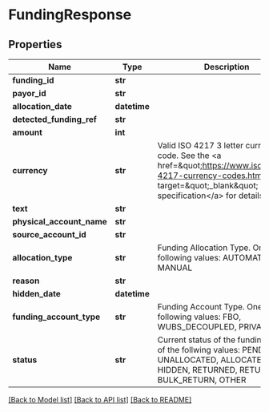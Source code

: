 # FundingResponse

## Properties
Name | Type | Description | Notes
------------ | ------------- | ------------- | -------------
**funding_id** | **str** |  | 
**payor_id** | **str** |  | 
**allocation_date** | **datetime** |  | 
**detected_funding_ref** | **str** |  | [optional] 
**amount** | **int** |  | 
**currency** | **str** | Valid ISO 4217 3 letter currency code. See the &lt;a href&#x3D;\&quot;https://www.iso.org/iso-4217-currency-codes.html\&quot; target&#x3D;\&quot;_blank\&quot; a&gt;ISO specification&lt;/a&gt; for details. | 
**text** | **str** |  | [optional] 
**physical_account_name** | **str** |  | [optional] 
**source_account_id** | **str** |  | [optional] 
**allocation_type** | **str** | Funding Allocation Type. One of the following values: AUTOMATIC, MANUAL | [optional] 
**reason** | **str** |  | [optional] 
**hidden_date** | **datetime** |  | [optional] 
**funding_account_type** | **str** | Funding Account Type. One of the following values: FBO, WUBS_DECOUPLED, PRIVATE | 
**status** | **str** | Current status of the funding. One of the follwing values: PENDING, UNALLOCATED, ALLOCATED, HIDDEN, RETURNED, RETURNING, BULK_RETURN, OTHER | 

[[Back to Model list]](../README.md#documentation-for-models) [[Back to API list]](../README.md#documentation-for-api-endpoints) [[Back to README]](../README.md)


